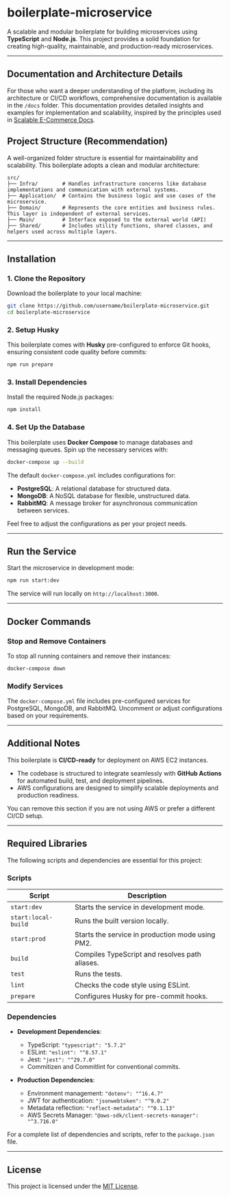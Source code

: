 # boilerplate-microservice

A scalable and modular boilerplate for building microservices using **TypeScript** and **Node.js**. This project provides a solid foundation for creating high-quality, maintainable, and production-ready microservices.  

---

## Documentation and Architecture Details

For those who want a deeper understanding of the platform, including its architecture or CI/CD workflows, comprehensive documentation is available in the `/docs` folder. This documentation provides detailed insights and examples for implementation and scalability, inspired by the principles used in [Scalable E-Commerce Docs](https://github.com/Scalable-E-Commerce/docs).


## Project Structure (Recommendation)  

A well-organized folder structure is essential for maintainability and scalability. This boilerplate adopts a clean and modular architecture:  

```
src/  
├── Infra/        # Handles infrastructure concerns like database implementations and communication with external systems.  
├── Application/  # Contains the business logic and use cases of the microservice.  
├── Domain/       # Represents the core entities and business rules. This layer is independent of external services.
├── Main/         # Interface exposed to the external world (API)
├── Shared/       # Includes utility functions, shared classes, and helpers used across multiple layers.  
```  

---

## Installation  

### 1. Clone the Repository  

Download the boilerplate to your local machine:  

```bash  
git clone https://github.com/username/boilerplate-microservice.git  
cd boilerplate-microservice  
```  

### 2. Setup Husky  

This boilerplate comes with **Husky** pre-configured to enforce Git hooks, ensuring consistent code quality before commits:  

```bash  
npm run prepare  
```  

### 3. Install Dependencies  

Install the required Node.js packages:  

```bash  
npm install  
```  

### 4. Set Up the Database  

This boilerplate uses **Docker Compose** to manage databases and messaging queues. Spin up the necessary services with:  

```bash  
docker-compose up --build  
```  

The default `docker-compose.yml` includes configurations for:  

- **PostgreSQL**: A relational database for structured data.  
- **MongoDB**: A NoSQL database for flexible, unstructured data.  
- **RabbitMQ**: A message broker for asynchronous communication between services.  

Feel free to adjust the configurations as per your project needs.  

---

## Run the Service  

Start the microservice in development mode:  

```bash  
npm run start:dev  
```  

The service will run locally on `http://localhost:3000`.  

---

## Docker Commands  

### Stop and Remove Containers  

To stop all running containers and remove their instances:  

```bash  
docker-compose down  
```  

### Modify Services  

The `docker-compose.yml` file includes pre-configured services for PostgreSQL, MongoDB, and RabbitMQ. Uncomment or adjust configurations based on your requirements.  

---

## Additional Notes  

This boilerplate is **CI/CD-ready** for deployment on AWS EC2 instances.  

- The codebase is structured to integrate seamlessly with **GitHub Actions** for automated build, test, and deployment pipelines.  
- AWS configurations are designed to simplify scalable deployments and production readiness.  

You can remove this section if you are not using AWS or prefer a different CI/CD setup.  

---

## Required Libraries  

The following scripts and dependencies are essential for this project:  

### **Scripts**  

| Script              | Description                                   |  
|---------------------|-----------------------------------------------|  
| `start:dev`         | Starts the service in development mode.       |  
| `start:local-build` | Runs the built version locally.               |  
| `start:prod`        | Starts the service in production mode using PM2. |  
| `build`             | Compiles TypeScript and resolves path aliases. |  
| `test`              | Runs the tests.                              |  
| `lint`              | Checks the code style using ESLint.          |  
| `prepare`           | Configures Husky for pre-commit hooks.       |  

### **Dependencies**  

- **Development Dependencies**:  
  - TypeScript: `"typescript": "5.7.2"`  
  - ESLint: `"eslint": "^8.57.1"`  
  - Jest: `"jest": "^29.7.0"`  
  - Commitizen and Commitlint for conventional commits.  

- **Production Dependencies**:  
  - Environment management: `"dotenv": "^16.4.7"`  
  - JWT for authentication: `"jsonwebtoken": "^9.0.2"`  
  - Metadata reflection: `"reflect-metadata": "^0.1.13"`  
  - AWS Secrets Manager: `"@aws-sdk/client-secrets-manager": "^3.716.0"`  

For a complete list of dependencies and scripts, refer to the `package.json` file.  

---

## License  

This project is licensed under the [MIT License](LICENSE).  
